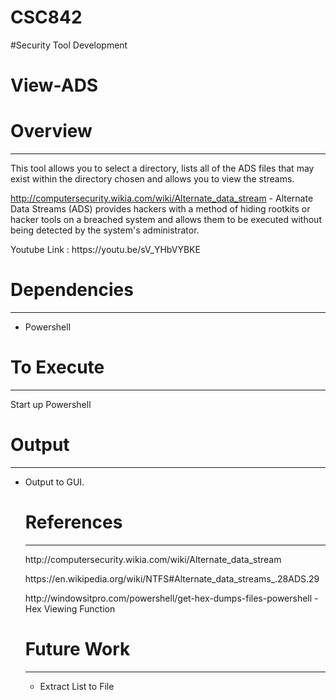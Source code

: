  
# CSC842

#Security Tool Development
<h1>View-ADS</h1>
<h1>Overview</h1>
<hr />
<p>
This tool allows you to select a directory, lists all of the ADS files that may exist within the directory chosen and allows you to
view the streams.

http://computersecurity.wikia.com/wiki/Alternate_data_stream - Alternate Data Streams (ADS) provides hackers with a method of hiding rootkits
or hacker tools on a breached system and allows them to be executed without being detected by the system's administrator. 
</p>
<p>Youtube Link : https://youtu.be/sV_YHbVYBKE</p>
<h1>Dependencies</h1>
<hr />
<ul>
<li>Powershell</li>
</ul>
<h1>To Execute</h1>
<hr />
<p>
Start up Powershell
</p>

<h1>Output</h1>
<hr />
<ul>
<li>Output to GUI.</li>
<h1>References</h1>
<hr />
<p>http://computersecurity.wikia.com/wiki/Alternate_data_stream</p>
<p>https://en.wikipedia.org/wiki/NTFS#Alternate_data_streams_.28ADS.29</p>
<p>http://windowsitpro.com/powershell/get-hex-dumps-files-powershell - Hex Viewing Function</p>
<h1>Future Work</h1>
<hr />
<ul><li>Extract List to File</li></ul>
